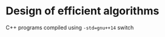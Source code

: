 Design of efficient algorithms
================================

C++ programs compiled using `-std=gnu++14` switch
